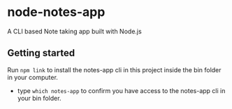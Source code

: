 # node-notes-app
A CLI based Note taking app built with Node.js

## Getting started
Run `npm link` to install the notes-app cli in this project inside the bin folder in your computer. 
- type `which notes-app` to confirm you have access to the notes-app cli in your bin folder.